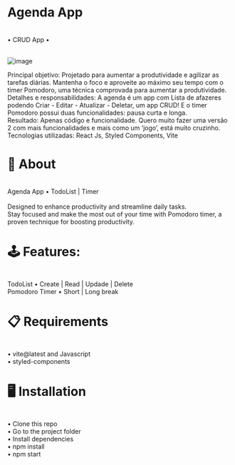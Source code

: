 # Agenda App
<br>
• CRUD App •
<br>
<br>

![image](https://github.com/caumaria/diary/assets/88352423/9866cb46-28c0-4559-ab86-a6e26691fa13)

Principal objetivo: Projetado para aumentar a produtividade e agilizar as tarefas diárias. Mantenha o foco e aproveite ao máximo seu tempo com o timer Pomodoro, uma técnica comprovada para aumentar a produtividade.<br>
Detalhes e responsabilidades: A agenda é um app com Lista de afazeres podendo Criar - Editar - Atualizar - Deletar, um app CRUD! E o timer Pomodoro possui duas funcionalidades: pausa curta e longa.<br>
Resultado: Apenas código e funcionalidade. Quero muito fazer uma versão 2 com mais funcionalidades e mais como um ‘jogo’, está muito cruzinho.<br>
Tecnologias utilizadas: React Js, Styled Components, Vite<br>

# 🧠 About<br>

<br>
Agenda App • TodoList | Timer <br>
<br>
Designed to enhance productivity and streamline daily tasks.<br>
Stay focused and make the most out of your time with Pomodoro timer, a proven technique for boosting productivity. <br>

# 🕹️ Features: 
<br>
 TodoList • Create | Read | Updade | Delete<br>
 Pomodoro Timer • Short | Long break<br>


# 📋 Requirements
<br>
• vite@latest and Javascript<br>
• styled-components<br>

# 🖥️ Installation
<br>
• Clone this repo<br>
• Go to the project folder<br>
• Install dependencies<br>
• npm install<br>
• npm start<br>
